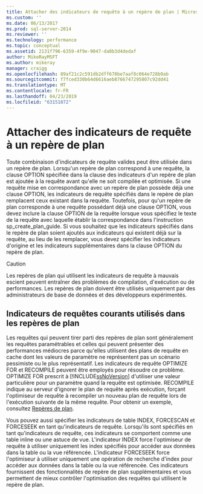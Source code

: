 ```yaml
---
title: Attacher des indicateurs de requête à un repère de plan | Microsoft Docs
ms.custom: ''
ms.date: 06/13/2017
ms.prod: sql-server-2014
ms.reviewer: ''
ms.technology: performance
ms.topic: conceptual
ms.assetid: 2131f796-6359-4f9e-9047-da0b3d4dedaf
author: MikeRayMSFT
ms.author: mikeray
manager: craigg
ms.openlocfilehash: 89af21c2c591db2dff678be7aaf8c064e728b9ab
ms.sourcegitcommit: f7fced330b64d6616aeb8766747295807c92dd41
ms.translationtype: MT
ms.contentlocale: fr-FR
ms.lasthandoff: 04/23/2019
ms.locfileid: "63151072"
---
```

# <a name="attach-query-hints-to-a-plan-guide"></a>Attacher des indicateurs de requête à un repère de plan
  Toute combinaison d'indicateurs de requête valides peut être utilisée dans un repère de plan. Lorsqu'un repère de plan correspond à une requête, la clause OPTION spécifiée dans la clause des indicateurs d'un repère de plan est ajoutée à la requête avant qu'elle ne soit compilée et optimisée. Si une requête mise en correspondance avec un repère de plan possède déjà une clause OPTION, les indicateurs de requête spécifiés dans le repère de plan remplacent ceux existant dans la requête. Toutefois, pour qu'un repère de plan corresponde à une requête possédant déjà une clause OPTION, vous devez inclure la clause OPTION de la requête lorsque vous spécifiez le texte de la requête avec laquelle établir la correspondance dans l'instruction sp_create_plan_guide. Si vous souhaitez que les indicateurs spécifiés dans le repère de plan soient ajoutés aux indicateurs qui existent déjà sur la requête, au lieu de les remplacer, vous devez spécifier les indicateurs d'origine et les indicateurs supplémentaires dans la clause OPTION du repère de plan.  
  
> [!CAUTION]  
>  Les repères de plan qui utilisent les indicateurs de requête à mauvais escient peuvent entraîner des problèmes de compilation, d'exécution ou de performances. Les repères de plan doivent être utilisés uniquement par des administrateurs de base de données et des développeurs expérimentés.  
  
## <a name="common-query-hints-used-in-plan-guides"></a>Indicateurs de requêtes courants utilisés dans les repères de plan  
 Les requêtes qui peuvent tirer parti des repères de plan sont généralement les requêtes paramétrables et celles qui peuvent présenter des performances médiocres parce qu'elles utilisent des plans de requête en cache dont les valeurs de paramètre ne représentent pas un scénario pessimiste ou le plus représentatif. Les indicateurs de requête OPTIMIZE FOR et RECOMPILE peuvent être employés pour résoudre ce problème. OPTIMIZE FOR prescrit à [!INCLUDE[ssNoVersion](../../includes/ssnoversion-md.md)] d'utiliser une valeur particulière pour un paramètre quand la requête est optimisée. RECOMPILE indique au serveur d'ignorer le plan de requête après exécution, forçant l'optimiseur de requête à recompiler un nouveau plan de requête lors de l'exécution suivante de la même requête. Pour obtenir un exemple, consultez [Repères de plan](plan-guides.md).  
  
 Vous pouvez aussi spécifier les indicateurs de table INDEX, FORCESCAN et FORCESEEK en tant qu'indicateurs de requête. Lorsqu'ils sont spécifiés en tant qu'indicateurs de requête, ces indicateurs se comportent comme une table inline ou une astuce de vue. L'indicateur INDEX force l'optimiseur de requête à utiliser uniquement les index spécifiés pour accéder aux données dans la table ou la vue référencée. L'indicateur FORCESEEK force l'optimiseur à utiliser uniquement une opération de recherche d'index pour accéder aux données dans la table ou la vue référencée. Ces indicateurs fournissent des fonctionnalités de repère de plan supplémentaires et vous permettent de mieux contrôler l'optimisation des requêtes qui utilisent le repère de plan.  
  
  
